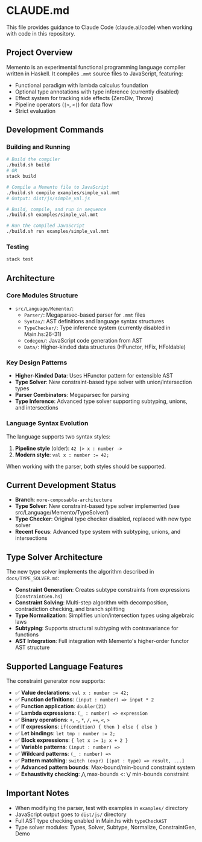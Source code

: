 # CLAUDE.md

This file provides guidance to Claude Code (claude.ai/code) when working with code in this repository.

## Project Overview

Memento is an experimental functional programming language compiler written in Haskell. It compiles `.mmt` source files to JavaScript, featuring:
- Functional paradigm with lambda calculus foundation
- Optional type annotations with type inference (currently disabled)
- Effect system for tracking side effects (ZeroDiv, Throw)
- Pipeline operators (`|>`, `<|`) for data flow
- Strict evaluation

## Development Commands

### Building and Running
```bash
# Build the compiler
./build.sh build
# OR
stack build

# Compile a Memento file to JavaScript
./build.sh compile examples/simple_val.mmt
# Output: dist/js/simple_val.js

# Build, compile, and run in sequence
./build.sh examples/simple_val.mmt

# Run the compiled JavaScript
./build.sh run examples/simple_val.mmt
```

### Testing
```bash
stack test
```

## Architecture

### Core Modules Structure
- `src/Language/Memento/`:
  - `Parser/`: Megaparsec-based parser for `.mmt` files
  - `Syntax/`: AST definitions and language syntax structures
  - `TypeChecker/`: Type inference system (currently disabled in Main.hs:26-31)
  - `Codegen/`: JavaScript code generation from AST
  - `Data/`: Higher-kinded data structures (HFunctor, HFix, HFoldable)

### Key Design Patterns
- **Higher-Kinded Data**: Uses HFunctor pattern for extensible AST
- **Type Solver**: New constraint-based type solver with union/intersection types
- **Parser Combinators**: Megaparsec for parsing
- **Type Inference**: Advanced type solver supporting subtyping, unions, and intersections

### Language Syntax Evolution
The language supports two syntax styles:
1. **Pipeline style** (older): `42 |> x : number ->`
2. **Modern style**: `val x : number := 42;`

When working with the parser, both styles should be supported.

## Current Development Status

- **Branch**: `more-composable-architecture`
- **Type Solver**: New constraint-based type solver implemented (see src/Language/Memento/TypeSolver/)
- **Type Checker**: Original type checker disabled, replaced with new type solver
- **Recent Focus**: Advanced type system with subtyping, unions, and intersections

## Type Solver Architecture

The new type solver implements the algorithm described in `docs/TYPE_SOLVER.md`:

- **Constraint Generation**: Creates subtype constraints from expressions (`ConstraintGen.hs`)
- **Constraint Solving**: Multi-step algorithm with decomposition, contradiction checking, and branch splitting
- **Type Normalization**: Simplifies union/intersection types using algebraic laws
- **Subtyping**: Supports structural subtyping with contravariance for functions
- **AST Integration**: Full integration with Memento's higher-order functor AST structure

## Supported Language Features

The constraint generator now supports:
- ✅ **Value declarations**: `val x : number := 42;`
- ✅ **Function definitions**: `(input : number) => input * 2`
- ✅ **Function application**: `doubler(21)`
- ✅ **Lambda expressions**: `(_ : number) => expression`
- ✅ **Binary operations**: `+`, `-`, `*`, `/`, `==`, `<`, `>`
- ✅ **If expressions**: `if(condition) { then } else { else }`
- ✅ **Let bindings**: `let tmp : number := 2;`
- ✅ **Block expressions**: `{ let x := 1; x + 2 }`
- ✅ **Variable patterns**: `(input : number) =>`
- ✅ **Wildcard patterns**: `(_ : number) =>`
- ✅ **Pattern matching**: `switch (expr) [(pat : type) => result, ...]`
- ✅ **Advanced pattern bounds**: Max-bound/min-bound constraint system
- ✅ **Exhaustivity checking**: ⋀ max-bounds <: ⋁ min-bounds constraint

## Important Notes

- When modifying the parser, test with examples in `examples/` directory
- JavaScript output goes to `dist/js/` directory
- Full AST type checking enabled in Main.hs with `typeCheckAST`
- Type solver modules: Types, Solver, Subtype, Normalize, ConstraintGen, Demo